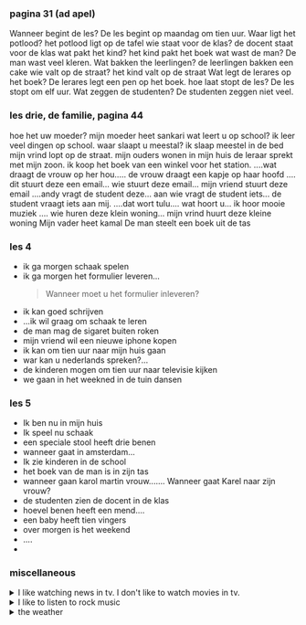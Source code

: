 ### pagina 31 (ad apel)

Wanneer begint de les? De les begint op maandag om tien uur.
Waar ligt het potlood? het potlood ligt op de tafel
wie staat voor de klas? de docent staat voor de klas
wat pakt het kind? het kind pakt het boek
wat wast de man? De man wast veel kleren.
Wat bakken the leerlingen? de leerlingen bakken een cake
wie valt op de straat? het kind valt op de straat
Wat legt de lerares op het boek? De lerares legt een pen op het boek.
hoe laat stopt de les? De les stopt om elf uur.
Wat zeggen de studenten? De studenten zeggen niet veel.

### les drie, de familie, pagina 44

hoe het uw moeder? mijn moeder heet sankari
wat leert u op school? ik leer veel dingen op school.
waar slaapt u meestal? ik slaap meestel in de bed
mijn vrind lopt op de straat.
mijn ouders wonen in mijn huis
de leraar sprekt met mijn zoon.
ik koop het boek van een winkel voor het station.
....wat draagt de vrouw op her hou..... de vrouw draagt een kapje op haar hoofd
.... dit stuurt deze een email... wie stuurt deze email... mijn vriend stuurt deze email
....andy vragt de student deze... aan wie vragt de student iets... de student vraagt iets aan mij.
....dat wort tulu.... wat hoort u... ik hoor mooie muziek
.... wie huren deze klein woning... mijn vrind huurt deze kleine woning
Mijn vader heet kamal
De man steelt een boek uit de tas

### les 4

- ik ga morgen schaak spelen
- ik ga morgen het formulier leveren...
  > Wanneer moet u het formulier inleveren?
- ik kan goed schrijven
- ...ik wil graag om schaak te leren
- de man mag de sigaret buiten roken
- mijn vriend wil een nieuwe iphone kopen
- ik kan om tien uur naar mijn huis gaan
- war kan u nederlands spreken?...
- de kinderen mogen om tien uur naar televisie kijken
- we gaan in het weekned in de tuin dansen

### les 5

- Ik ben nu in mijn huis
- Ik speel nu schaak
- een speciale stool heeft drie benen
- wanneer gaat in amsterdam...
- Ik zie kinderen in de school
- het boek van de man is in zijn tas
- wanneer gaan karol martin vrouw....... Wanneer gaat Karel naar zijn vrouw?
- de studenten zien de docent in de klas
- hoevel benen heeft een mend....
- een baby heeft tien vingers
- over morgen is het weekend
- ....
-

### miscellaneous

<details> <summary> I like watching news in tv. I don't like to watch movies in tv.</summary>
Ik kijk graag naar nieuws op tv. Ik kijk niet graag films op tv.</details>

<details><summary>I like to listen to rock music</summary>Ik luister graag naar rockmuziek  </details>

<details><summary> the weather </summary> het weer </details>
